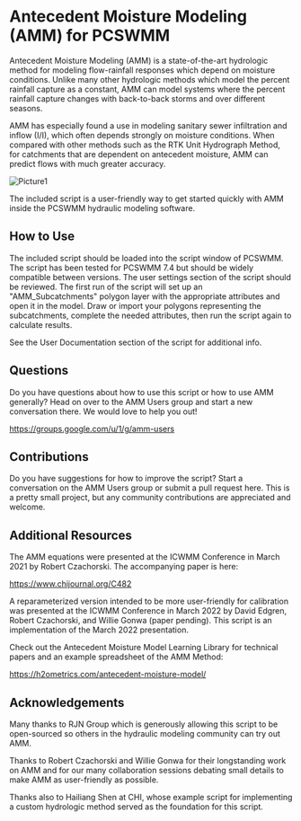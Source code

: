 # Antecedent Moisture Modeling (AMM) for PCSWMM
Antecedent Moisture Modeling (AMM) is a state-of-the-art hydrologic method for modeling flow-rainfall responses which depend on moisture conditions. Unlike many other hydrologic methods which model the percent rainfall capture as a constant, AMM can model systems where the percent rainfall capture changes with back-to-back storms and over different seasons.

AMM has especially found a use in modeling sanitary sewer infiltration and inflow (I/I), which often depends strongly on moisture conditions. When compared with other methods such as the RTK Unit Hydrograph Method, for catchments that are dependent on antecedent moisture, AMM can predict flows with much greater accuracy. 

![Picture1](https://user-images.githubusercontent.com/20068871/155231175-e6473956-0ec4-4ffc-b56c-897344487486.png)

The included script is a user-friendly way to get started quickly with AMM inside the PCSWMM hydraulic modeling software.

## How to Use

The included script should be loaded into the script window of PCSWMM. The script has been tested for PCSWMM 7.4 but should be widely compatible between versions. The user settings section of the script should be reviewed. The first run of the script will set up an "AMM_Subcatchments" polygon layer with the appropriate attributes and open it in the model. Draw or import your polygons representing the subcatchments, complete the needed attributes, then run the script again to calculate results.

See the User Documentation section of the script for additional info.

## Questions

Do you have questions about how to use this script or how to use AMM generally? Head on over to the AMM Users group and start a new conversation there. We would love to help you out!

https://groups.google.com/u/1/g/amm-users

## Contributions

Do you have suggestions for how to improve the script? Start a conversation on the AMM Users group or submit a pull request here. This is a pretty small project, but any community contributions are appreciated and welcome.

## Additional Resources

The AMM equations were presented at the ICWMM Conference in March 2021 by Robert Czachorski. The accompanying paper is here:

https://www.chijournal.org/C482

A reparameterized version intended to be more user-friendly for calibration was presented at the ICWMM Conference in March 2022 by David Edgren, Robert Czachorski, and Willie Gonwa (paper pending). This script is an implementation of the March 2022 presentation.

Check out the Antecedent Moisture Model Learning Library for technical papers and an example spreadsheet of the AMM Method:

https://h2ometrics.com/antecedent-moisture-model/

## Acknowledgements

Many thanks to RJN Group which is generously allowing this script to be open-sourced so others in the hydraulic modeling community can try out AMM.

Thanks to Robert Czachorski and Willie Gonwa for their longstanding work on AMM and for our many collaboration sessions debating small details to make AMM as user-friendly as possible.

Thanks also to Hailiang Shen at CHI, whose example script for implementing a custom hydrologic method served as the foundation for this script.
